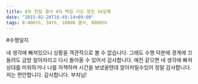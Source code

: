 ```yaml
---
title: 8차 천일 결사 4차 백일 기도 정진 34일째
date: "2015-02-20T16:49:14+09:00"
tags: 8-400th, 34th, 10000 결사, 8000th
---
```


#수행일지

네 생각에 빠져있으니 상황을 객관적으로 볼 수 없습니다. 그래도 수행 덕분에 경계에 끄들려도 금방 알아차리고 다시 돌아올 수 있어서 감사합니다. 예전 같으면 네 생각에 빠져 상대를 미워하거나 나를 자책하며 시간을 보냈을텐데 알아차릴수있어 정말 감사합니다. 저는 편안합니다. 감사합니다. 부처님!
